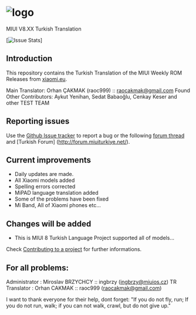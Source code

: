 
# ![logo](http://oi67.tinypic.com/rr1gxy.jpg) 
MIUI V8.XX Turkish Translation

[![Issue Stats](https://github.com/ingbrzy/MA-XML-8.0-TURKISH/issues)]

## Introduction

This repository contains the Turkish Translation of the MIUI Weekly ROM Releases from [xiaomi.eu](http://xiaomi.eu/community/forums/103/).

Main Translator:
Orhan ÇAKMAK (raoc999) :: raocakmak@gmail.com
Found Other Contributors:
 Aykut Yenihan, Sedat Babaoğlu, Cenkay Keser and other TEST TEAM


## Reporting issues

Use the [Github Issue tracker](https://github.com/ingbrzy/MA-XML-8.0-TURKISH/issues) to report a bug or the following [forum thread](http://xiaomi.eu/community/) and [Turkish Forum] (http://forum.miuiturkiye.net/).


## Current improvements

* Daily updates are made.
* All Xiaomi models added
* Spelling errors corrected
* MiPAD language translation added
* Some of the problems have been fixed
* Mi Band, All of Xiaomi phones etc...

## Changes will be added

* This is MIUI 8 Turkish Language Project supported all of models...

Check [Contributing to a project](https://guides.github.com/activities/forking) for further informations.

## For all problems:
Administrator : Miroslav BRZYCHCY :: ingbrzy (ingbrzy@miuios.cz)
TR Translator : Orhan CAKMAK      :: raoc999 (raocakmak@gmail.com)

I want to thank everyone for their help, dont forget: "If you do not fly, run; If you do not run, walk; if you can not walk, crawl, but do not give up."

